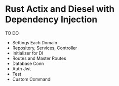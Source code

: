 # Rust Actix and Diesel with Dependency Injection

TO DO

- Settings Each Domain
- Repository, Services, Controller
- Initializer for DI
- Routes and Master Routes
- Database Conn
- Auth Jwt
- Test
- Custom Command